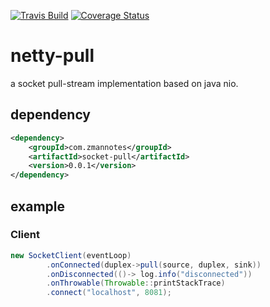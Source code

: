 [![Travis Build](https://api.travis-ci.org/zman2013/socket-pull.svg?branch=master)](https://api.travis-ci.org/zman2013/socket-pull.svg?branch=master)
[![Coverage Status](https://coveralls.io/repos/github/zman2013/socket-pull/badge.svg?branch=master)](https://coveralls.io/github/zman2013/socket-pull?branch=master)


# netty-pull
a socket pull-stream implementation based on java nio.

## dependency
```xml
<dependency>
    <groupId>com.zmannotes</groupId>
    <artifactId>socket-pull</artifactId>
    <version>0.0.1</version>
</dependency>
```

## example

### Client
```java
new SocketClient(eventLoop)
        .onConnected(duplex->pull(source, duplex, sink))
        .onDisconnected(()-> log.info("disconnected"))
        .onThrowable(Throwable::printStackTrace)
        .connect("localhost", 8081);
```